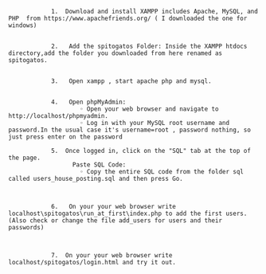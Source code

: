                 1.  Download and install XAMPP includes Apache, MySQL, and PHP  from https://www.apachefriends.org/ ( I downloaded the one for windows)
  
  
                2.   Add the spitogatos Folder: Inside the XAMPP htdocs directory,add the folder you downloaded from here renamed as spitogatos. 
                  
                
                3.   Open xampp , start apache php and mysql.
                
                
                4.   Open phpMyAdmin:
                        ◦ Open your web browser and navigate to http://localhost/phpmyadmin.
                        ◦ Log in with your MySQL root username and password.In the usual case it's username=root , password nothing, so just press enter on the password
                
                5.  Once logged in, click on the "SQL" tab at the top of the page.
                      Paste SQL Code:
                        ◦ Copy the entire SQL code from the folder sql called users_house_posting.sql and then press Go.
                
                
                
                6.   On your your web browser write localhost\spitogatos\run_at_first\index.php to add the first users.(Also check or change the file add_users for users and their passwords)
                
                       
                
                7.  On your your web browser write localhost/spitogatos/login.html and try it out.
